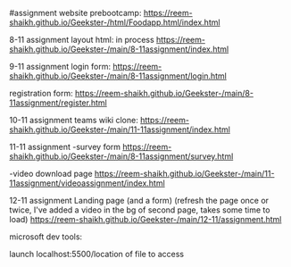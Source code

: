 #assignment website prebootcamp:
https://reem-shaikh.github.io/Geekster-/html/Foodapp.html/index.html

8-11 assignment
layout html: in process
https://reem-shaikh.github.io/Geekster-/main/8-11assignment/index.html

9-11 assignment
login form:
https://reem-shaikh.github.io/Geekster-/main/8-11assignment/login.html

registration form:
https://reem-shaikh.github.io/Geekster-/main/8-11assignment/register.html


10-11 assignment 
teams wiki clone:
https://reem-shaikh.github.io/Geekster-/main/11-11assignment/index.html

11-11 assignment 
-survey form 
https://reem-shaikh.github.io/Geekster-/main/8-11assignment/survey.html


-video download page
https://reem-shaikh.github.io/Geekster-/main/11-11assignment/videoassignment/index.html 


12-11 assignment
Landing page (and a form) 
(refresh the page once or twice, I've added a video in the bg of second page, takes some time to load)
https://reem-shaikh.github.io/Geekster-/main/12-11/assignment.html




microsoft dev tools:

launch 
localhost:5500/location of file to access
